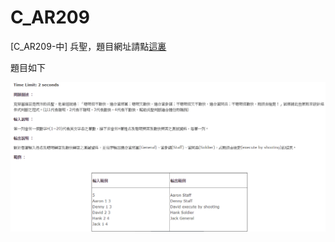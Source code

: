 # C_AR209
[C_AR209-中] 兵聖，題目網址請點[這裏](http://e-tutor.itsa.org.tw/e-Tutor/mod/programming/view.php?id=36805)

題目如下

![image](https://github.com/justimchung/C_AR209/blob/master/C_AR209.png)
